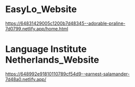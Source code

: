 # EasyLo_Website
https://64831429005c1200b7d48345--adorable-praline-7d0799.netlify.app/home.html
# Language Institute Netherlands_Website
https://648992e91810110789cf54d9--earnest-salamander-7d48a0.netlify.app/
